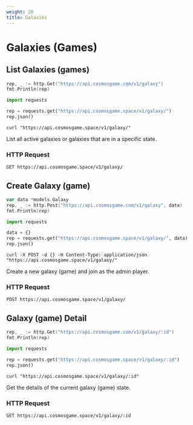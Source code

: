 ```yaml
---
weight: 20
title: Galaxies
---
```


# Galaxies (Games)

## List Galaxies (games)

```go
rep, _ := http.Get("https://api.cosmosgame.com/v1/galaxy")
fmt.Println(rep)
```

```python
import requests

rep = requests.get("https://api.cosmosgame.space/v1/galaxy/")
rep.json()
```

```shell
curl "https://api.cosmosgame.space/v1/galaxy/"
```

List all active galaxies or galaxies that are in a specific state.

### HTTP Request

`GET https://api.cosmosgame.space/v1/galaxy/`

## Create Galaxy (game)

```go
var data *models.Galaxy
rep, _ := http.Post("https://api.cosmosgame.com/v1/galaxy", data)
fmt.Println(rep)
```

```python
import requests

data = {}
rep = requests.get("https://api.cosmosgame.space/v1/galaxy/", data)
rep.json()
```

```shell
curl -X POST -d {} -H Content-Type: application/json "https://api.cosmosgame.space/v1/galaxy/"
```

Create a new galaxy (game) and join as the admin player.

### HTTP Request

`POST https://api.cosmosgame.space/v1/galaxy/`

## Galaxy (game) Detail

```go
rep, _ := http.Get("https://api.cosmosgame.com/v1/galaxy/:id")
fmt.Println(rep)
```

```python
import requests

rep = requests.get("https://api.cosmosgame.space/v1/galaxy/:id")
rep.json()
```

```shell
curl "https://api.cosmosgame.space/v1/galaxy/:id"
```

Get the details of the current galaxy (game) state.

### HTTP Request

`GET https://api.cosmosgame.space/v1/galaxy/:id`
